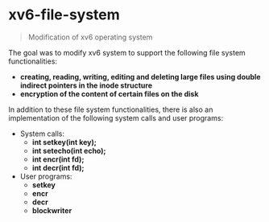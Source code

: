 # xv6-file-system
> Modification of xv6 operating system

The goal was to modify xv6 system to support the following file system functionalities: 

* **creating, reading, writing, editing and deleting large files using double indirect pointers in the inode structure**
* **encryption of the content of certain files on the disk**

In addition to these file system functionalities, there is also an implementation of the following system calls and user programs:
* System calls:
  * **int setkey(int key);**
  * **int setecho(int echo);**  
  * **int encr(int fd);**
  * **int decr(int fd);**
* User programs:
  * **setkey**
  * **encr**
  * **decr**
  * **blockwriter**   








